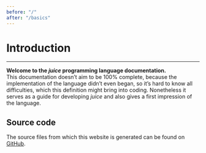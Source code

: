 ```yaml
---
before: "/"
after: "/basics"
---
```


# Introduction

---

**Welcome to the *juice* programming language documentation.**  
This documentation doesn’t aim to be 100% complete, because the implementation of the language didn’t even began, so it’s hard to know all difficulties, which this definition might bring into coding. Nonetheless it serves as a guide for developing *juice* and also gives a first impression of the language.

## Source code

The source files from which this website is generated can be found on [GitHub](https://github.com/juice-lang/juice-lang.github.io).
